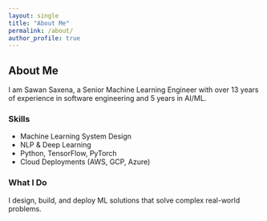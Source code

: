```yaml
---
layout: single
title: "About Me"
permalink: /about/
author_profile: true
---
```


## About Me
I am Sawan Saxena, a Senior Machine Learning Engineer with over 13 years of experience in software engineering and 5 years in AI/ML.

### Skills
- Machine Learning System Design
- NLP & Deep Learning
- Python, TensorFlow, PyTorch
- Cloud Deployments (AWS, GCP, Azure)

### What I Do
I design, build, and deploy ML solutions that solve complex real-world problems.

